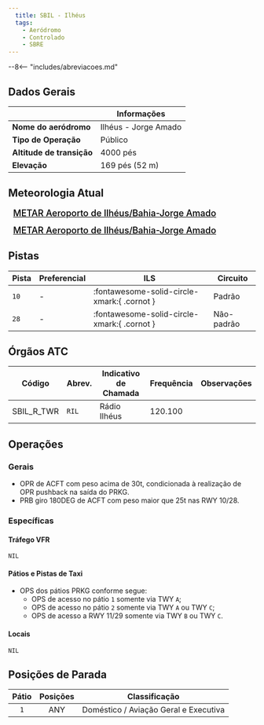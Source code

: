 ```yaml
---
  title: SBIL - Ilhéus
  tags:
    - Aeródromo
    - Controlado
    - SBRE
---
```


--8<-- "includes/abreviacoes.md"

## Dados Gerais

|                              | Informações                          |
|------------------------------|--------------------------------------|
| **Nome do aeródromo**        | Ilhéus - Jorge Amado                 |
| **Tipo de Operação**         | Público                              |
| **Altitude de transição**    | 4000 pés                             |
| **Elevação**                 | 169 pés (52 m)                       |

## Meteorologia Atual

<a href="https://metar-taf.com/pt/SBIL" target="_blank" id="metartaf-LkzIl7SM"  style="font-size:18px; font-weight:500; color:#000; width:300px; height:435px; display:var(--show-dark); background-color: var(--md-default-bg-color); padding: 10px; margin: 0 0px 0.5em;">METAR Aeroporto de Ilhéus/Bahia-Jorge Amado</a>
<script async defer crossorigin="anonymous" src="https://metar-taf.com/pt/embed-js/SBIL?u=56997&bg_color=182061&qnh=hPa&rh=rh&target=LkzIl7SM"></script>
<a href="https://metar-taf.com/pt/SBIL" target="_blank" id="metartaf-LkzIl7SN" style="font-size:18px; font-weight:500; color:#000; width:300px; height:435px; display:var(--show-light); background-color: var(--md-default-bg-color); padding: 10px; margin: 0 0px 0.5em;">METAR Aeroporto de Ilhéus/Bahia-Jorge Amado</a>
<script async defer crossorigin="anonymous" src="https://metar-taf.com/pt/embed-js/SBIL?u=56997&qnh=hPa&rh=rh&target=LkzIl7SN"></script>

## Pistas

| Pista | Preferencial  | ILS                                         | Circuito   |
|-------|---------------|---------------------------------------------|------------|
| `10`  | -             | :fontawesome-solid-circle-xmark:{ .cornot }    | Padrão     |
| `28`  | -             | :fontawesome-solid-circle-xmark:{ .cornot } | Não-padrão     |

## Órgãos ATC

| Código     | Abrev. | Indicativo de Chamada | Frequência | Observações |
| ---------- | ------ | --------------------- | ---------- | ----------- |
| SBIL_R_TWR | `RIL`  | Rádio Ilhéus          | 120.100    |             |

## Operações

### Gerais

- OPR de ACFT com peso acima de 30t, condicionada à realização de OPR pushback na saída do PRKG.
- PRB giro 180DEG de ACFT com peso maior que 25t nas RWY 10/28.

### Específicas

#### Tráfego VFR

`NIL`

#### Pátios e Pistas de Taxi

- OPS dos pátios PRKG conforme segue:
    - OPS de acesso no pátio `1` somente via TWY `A`;
    - OPS de acesso no pátio `2` somente via TWY `A` ou TWY `C`;
    - OPS de acesso a RWY 11/29 somente via TWY `B` ou TWY `C`.

#### Locais

`NIL`

## Posições de Parada

| Pátio     | Posições  | Classificação             |
|:---------:|:---------:|---------------------------|
| `1`       | ANY       | Doméstico / Aviação Geral e Executiva |